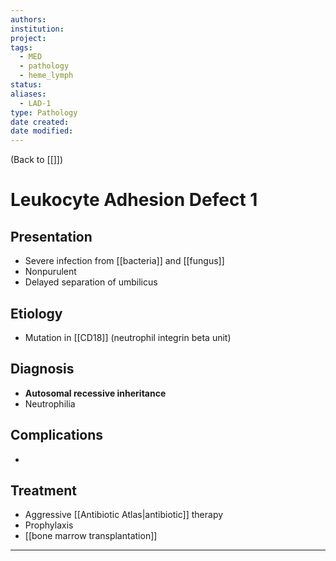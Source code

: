 ```yaml
---
authors: 
institution: 
project: 
tags:
  - MED
  - pathology
  - heme_lymph
status: 
aliases:
  - LAD-1
type: Pathology
date created: 
date modified:
---
```


(Back to [[]])

# Leukocyte Adhesion Defect 1

## Presentation
- Severe infection from [[bacteria]] and [[fungus]]
- Nonpurulent
- Delayed separation of umbilicus
## Etiology
- Mutation in [[CD18]] (neutrophil integrin beta unit)
## Diagnosis
- **Autosomal recessive inheritance**
- Neutrophilia
## Complications
- 
## Treatment
- Aggressive [[Antibiotic Atlas|antibiotic]] therapy
- Prophylaxis
- [[bone marrow transplantation]]

---
